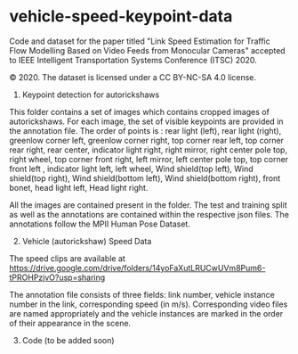 # vehicle-speed-keypoint-data

Code and dataset for the paper titled "Link Speed Estimation for Traffic Flow Modelling Based on Video Feeds from Monocular Cameras" accepted to IEEE Intelligent Transportation Systems Conference (ITSC) 2020. 

© 2020. The dataset is licensed under a CC BY-NC-SA 4.0 license. 

1. Keypoint detection for autorickshaws

This folder contains a set of images which contains cropped images of autorickshaws. For each image, the set of visible keypoints are provided in the annotation file. The order of points is : rear light (left), rear light (right), greenlow corner left, greenlow corner right, top corner rear left, top corner rear right, rear center, indicator light right, right mirror, right center pole top, right wheel, top corner front right, left mirror, left center pole top, top corner front left , indicator light left, left wheel, Wind shield(top left), Wind shield(top right), Wind shield(bottom left), Wind shield(bottom right), front bonet, head light left, Head light right.

All the images are contained present in the folder. The test and training split as well as the annotations are contained within the respective json files. The annotations follow the MPII Human Pose Dataset. 

2. Vehicle (autorickshaw) Speed Data

The speed clips are available at https://drive.google.com/drive/folders/14yoFaXutLRUCwUVm8Pum6-tPROHPzjvO?usp=sharing

The annotation file consists of three fields: link number, vehicle instance number in the link, corresponding speed (in m/s). Corresponding video files are named appropriately and the vehicle instances are marked in the order of their appearance in the scene.

3. Code (to be added soon)
